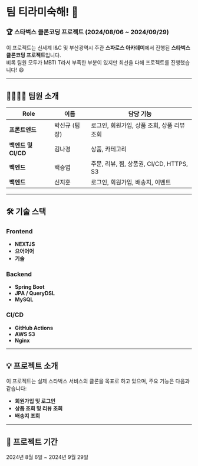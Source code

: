 # 팀 티라미숙해! 👋

### 🏆 스타벅스 클론코딩 프로젝트 (2024/08/06 ~ 2024/09/29)

이 프로젝트는 신세계 I&C 및 부산광역시 주관 **스파로스 아카데미**에서 진행된 **스타벅스 클론코딩 프로젝트**입니다.  
비록 팀원 모두가 MBTI T라서 부족한 부분이 있지만 최선을 다해 프로젝트를 진행했습니다! 😄

---

## 👨‍👩‍👧‍👦 **팀원 소개**

| **Role**        | **이름**    | **담당 기능**                                              |
|-----------------|-------------|------------------------------------------------------------|
| **프론트엔드**   | 박신규 (팀장) | 로그인, 회원가입, 상품 조회, 상품 리뷰 조회                    |
| **백엔드 및 CI/CD** | 김나경       | 상품, 카테고리                                            |
| **백엔드**       | 백승엽       | 주문, 리뷰, 찜, 상품권, CI/CD, HTTPS, S3                  |
| **백엔드**       | 신지훈       | 로그인, 회원가입, 배송지, 이벤트                           |

---

## 🛠️ **기술 스택**

### **Frontend**  
- **NEXTJS**  
- **으어어어**  
- **기술**

### **Backend**  
- **Spring Boot**  
- **JPA / QueryDSL**  
- **MySQL**  

### **CI/CD**  
- **GitHub Actions**  
- **AWS S3**  
- **Nginx**

---

## 💡 **프로젝트 소개**

이 프로젝트는 실제 스타벅스 서비스의 클론을 목표로 하고 있으며, 주요 기능은 다음과 같습니다:

- **회원가입 및 로그인**  
- **상품 조회 및 리뷰 조회**
- **배송지 조회**  

---

## 📜 **프로젝트 기간**  
2024년 8월 6일 ~ 2024년 9월 29일

